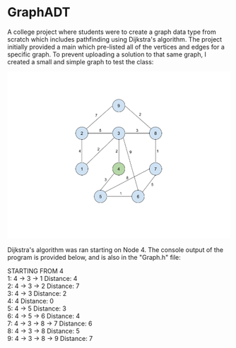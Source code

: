 # GraphADT

A college project where students were to create a graph data type from scratch which includes pathfinding using Dijkstra's algorithm. The project initially provided a main which pre-listed all of the vertices and edges for a specific graph. To prevent uploading a solution to that same graph, I created a small and simple graph to test the class:

![Screenshot](https://github.com/Ringman3640/GraphADT/blob/master/Simple%20Graph.png?)

Dijkstra's algorithm was ran starting on Node 4. The console output of the program is provided below, and is also in the "Graph.h" file:

STARTING FROM 4  
1: 4 -> 3 -> 1     Distance: 4  
2: 4 -> 3 -> 2     Distance: 7  
3: 4 -> 3     Distance: 2  
4: 4     Distance: 0  
5: 4 -> 5     Distance: 3  
6: 4 -> 5 -> 6     Distance: 4  
7: 4 -> 3 -> 8 -> 7     Distance: 6  
8: 4 -> 3 -> 8     Distance: 5  
9: 4 -> 3 -> 8 -> 9     Distance: 7  
